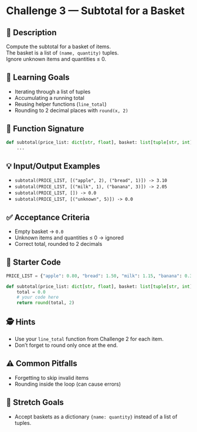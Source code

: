 # Challenge 3 — Subtotal for a Basket

## 📝 Description
Compute the subtotal for a basket of items.  
The basket is a list of `(name, quantity)` tuples.  
Ignore unknown items and quantities ≤ 0.

## 🎯 Learning Goals
- Iterating through a list of tuples  
- Accumulating a running total  
- Reusing helper functions (`line_total`)  
- Rounding to 2 decimal places with `round(x, 2)`  

## 🔧 Function Signature
```python
def subtotal(price_list: dict[str, float], basket: list[tuple[str, int]]) -> float:
    ...
```

## 💡 Input/Output Examples
- `subtotal(PRICE_LIST, [("apple", 2), ("bread", 1)]) -> 3.10`  
- `subtotal(PRICE_LIST, [("milk", 1), ("banana", 3)]) -> 2.05`  
- `subtotal(PRICE_LIST, []) -> 0.0`  
- `subtotal(PRICE_LIST, [("unknown", 5)]) -> 0.0`  

## ✅ Acceptance Criteria
- Empty basket → `0.0`  
- Unknown items and quantities ≤ 0 → ignored  
- Correct total, rounded to 2 decimals  

## 🚀 Starter Code
```python
PRICE_LIST = {"apple": 0.80, "bread": 1.50, "milk": 1.15, "banana": 0.30}

def subtotal(price_list: dict[str, float], basket: list[tuple[str, int]]) -> float:
    total = 0.0
    # your code here
    return round(total, 2)
```

## 🕵️ Hints
- Use your `line_total` function from Challenge 2 for each item.  
- Don’t forget to round only once at the end.  

## ⚠️ Common Pitfalls
- Forgetting to skip invalid items  
- Rounding inside the loop (can cause errors)  

## 🌟 Stretch Goals
- Accept baskets as a dictionary `{name: quantity}` instead of a list of tuples.  

